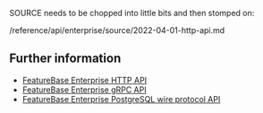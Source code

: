

SOURCE needs to be chopped into little bits and then stomped on:

/reference/api/enterprise/source/2022-04-01-http-api.md

## Further information

* [FeatureBase Enterprise HTTP API](/enterprise/ent-http-api.md)
* [FeatureBase Enterprise gRPC API](/enterprise/ent-grpc-api.md)
* [FeatureBase Enterprise PostgreSQL wire protocol API](/enterprise/ent-postgresql-api.md)
